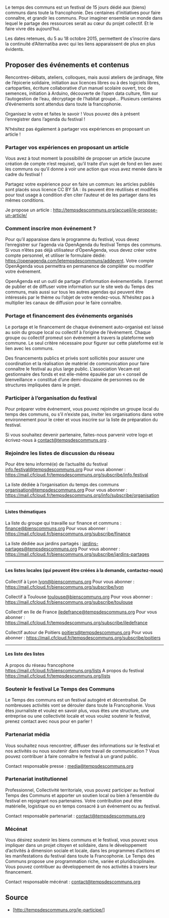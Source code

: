 Le temps des communs est un festival de 15 jours dédié aux (biens) communs dans toute la francophonie. Des centaines d’initiatives pour faire connaître, et grandir les communs. Pour imaginer ensemble un monde dans lequel le partage des ressources serait au cœur du projet collectif. Et le faire vivre dès aujourd’hui.

Les dates retenues, du 5 au 18 octobre 2015, permettent de s’inscrire dans la continuité d’Alternatiba avec qui les liens apparaissent de plus en plus évidents.

## Proposer des événements et contenus

Rencontres-débats, ateliers, colloques, mais aussi ateliers de jardinage, fête de l’épicerie solidaire, initiation aux licences libres ou à des logiciels libres, cartoparties, écriture collaborative d’un manuel scolaire ouvert, troc de semences, initiation à Arduino, découverte de l’open data culture, film sur l’autogestion de l’eau, décryptage de l’habitat groupé… Plusieurs centaines d’événements sont attendus dans toute la francophonie.

Organisez le votre et faites le savoir ! Vous pouvez dès à présent l’enregistrer dans l’agenda du festival !

N’hésitez pas également à partager vos expériences en proposant un article !


### Partager vos expériences en proposant un article

Vous avez à tout moment la possibilité de proposer un article (aucune création de compte n’est requise), qu’il traite d’un sujet de fond en lien avec les communs ou qu’il donne à voir une action que vous avez menée dans le cadre du festival !

Partagez votre expérience pour en faire un commun: les articles publiés sont placés sous licence CC BY SA : ils peuvent être réutilisés et modifiés pour tout usage à condition d’en citer l’auteur et de les partager dans les mêmes conditions.

Je propose un article : http://tempsdescommuns.org/accueil/je-propose-un-article/

### Comment inscrire mon événement ?

Pour qu’il apparaisse dans le programme du festival, vous devez l’enregistrer sur l’agenda via OpenAgenda du festival Temps des communs. Si vous n’êtes pas déjà utilisateur d’OpenAgenda, vous devez créer votre compte personnel, et utiliser le formulaire dédié: https://openagenda.com/letempsdescommuns/addevent. Votre compte OpenAgenda vous permettra en permanence de compléter ou modifier votre événement.

OpenAgenda est un outil de partage d’information événementielle. Il permet de publier et de diffuser votre information sur le site web du Temps des communs, mais aussi sur tous les autres agendas qui peuvent être intéressés par le thème ou l’objet de votre rendez-vous. N’hésitez pas à multiplier les canaux de diffusion pour le faire connaître.

### Portage et financement des événements organisés

Le portage et le financement de chaque événement auto-organisé est laissé au soin du groupe local ou collectif à l’origine de l’événement. Chaque groupe ou collectif promeut son événement à travers la plateforme web commune. Le seul critère nécessaire pour figurer sur cette plateforme est le lien avec les communs.

Des financements publics et privés sont sollicités pour assurer une coordination et la réalisation de  matériel de communication pour faire connaître le festival au plus large public. L’association Vecam est gestionnaire des fonds et est elle-même épaulée par un « conseil de bienveillance » constitué d’une demi-douzaine de personnes ou de structures impliquées dans le projet.

### Participer à l’organisation du festival

Pour préparer votre événement, vous pouvez rejoindre un groupe local du temps des communs, ou s’il n’existe pas, inviter les organisations dans votre environnement pour le créer et vous inscrire sur la liste de préparation du festival.

Si vous souhaitez devenir partenaire, faites-nous parvenir votre logo et écrivez-nous à contact@tempsdescommuns.org .

### Rejoindre les listes de discussion du réseau

Pour être tenu informé(e) de l’actualité du festival info.festival@tempsdescommuns.org
Pour vous abonner : https://mail.cfcloud.fr/tempsdescommuns.org/subscribe/info.festival

La liste dédiée à l’organisation du temps des communs organisation@tempsdescommuns.org
Pour vous abonner : https://mail.cfcloud.fr/tempsdescommuns.org/info/subscribe/organisation

************************

#### Listes thématiques

La liste du groupe qui travaille sur finance et communs : finance@bienscommuns.org
Pour vous abonner : https://mail.cfcloud.fr/bienscommuns.org/subscribe/finance

La liste dédiée aux jardins partagés : jardins-partages@tempsdescommuns.org
Pour vous abonner : https://mail.cfcloud.fr/bienscommuns.org/subscribe/jardins-partages

*************************

#### Les listes locales (qui peuvent être créées à la demande, contactez-nous)

Collectif à  Lyon  lyon@bienscommuns.org
Pour vous abonner :  https://mail.cfcloud.fr/bienscommuns.org/subscribe/lyon

Collectif à Toulouse toulouse@bienscommuns.org
Pour vous abonner :  https://mail.cfcloud.fr/bienscommuns.org/subscribe/toulouse

Collectif en Ile de France  iledefrance@tempsdescommuns.org
Pour vous abonner : https://mail.cfcloud.fr/tempsdescommuns.org/subscribe/iledefrance

Collectif autour de Poitiers poitiers@tempsdescommuns.org
Pour vous abonner :  https://mail.cfcloud.fr/tempsdescommuns.org/subscribe/poitiers

**************************

#### Les liste des listes
A propos du réseau francophone
https://mail.cfcloud.fr/bienscommuns.org/lists
A propos du festival
https://mail.cfcloud.fr/tempsdescommuns.org/lists

### Soutenir le festival Le Temps des Communs

Le Temps des communs est un festival autogéré et décentralisé. De nombreuses activités vont se dérouler dans toute la Francophonie. Vous êtes journaliste et voulez en savoir plus, vous êtes une structure, une entreprise ou une collectivité locale et vous voulez soutenir le festival, prenez contact avec nous pour en parler !

### Partenariat média

Vous souhaitez nous rencontrer, diffuser des informations sur le festival et nos activités ou nous soutenir dans notre travail de communication ? Vous pouvez contribuer à faire connaître le festival à un grand public.

Contact responsable presse : media@tempsdescommuns.org

### Partenariat institutionnel

Professionnel, Collectivité territoriale, vous pouvez participer au festival Temps des Communs et apporter un soutien local ou bien à l’ensemble du festival en rejoignant nos partenaires. Votre contribution peut être matérielle, logistique ou en temps consacré à un événement ou au festival.

Contact responsable partenariat : contact@tempsdescommuns.org

### Mécénat

Vous désirez soutenir les biens communs et le festival, vous pouvez vous impliquer dans un projet citoyen et solidaire, dans le développement d’activités à dimension sociale et locale, dans les programmes d’actions et les manifestations du festival dans toute la Francophonie. Le Temps des Communs propose une programmation riche, variée et pluridisciplinaire. Vous pouvez contribuer au développement de nos activités à travers leur financement.

Contact responsable mécénat : contact@tempsdescommuns.org

 
## Source
* [http://tempsdescommuns.org/je-participe/]
 

 

 

 
